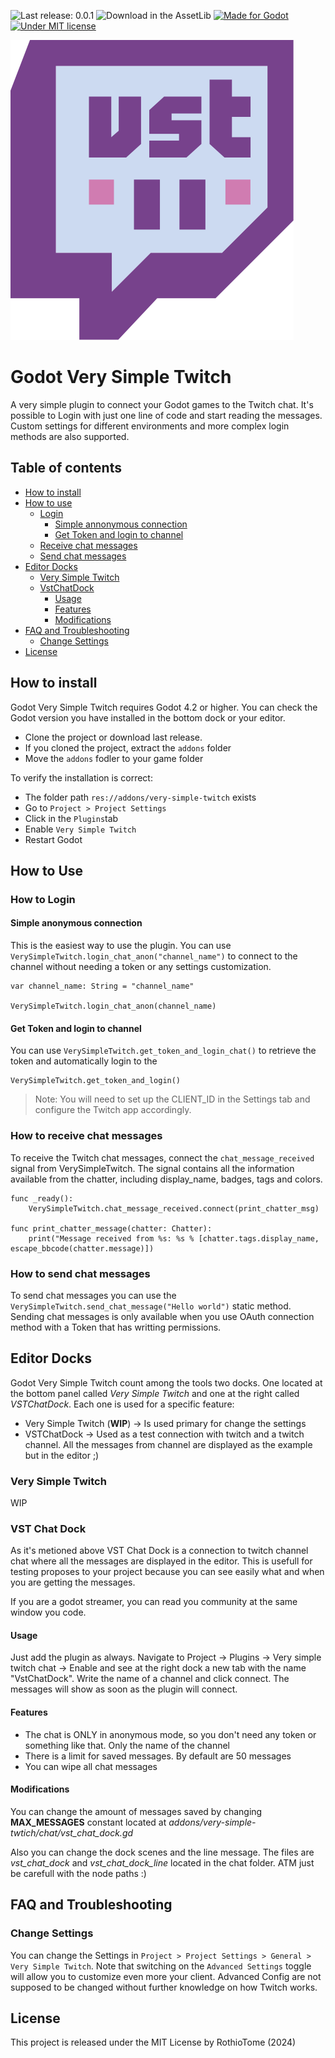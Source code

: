 ![Last release: 0.0.1](https://img.shields.io/badge/release-v0.0.1a-blue.png) 
![Download in the AssetLib](https://img.shields.io/badge/AssetLib-Soon-FA5c5c?logo=godot&logoColor=FFFFFF&)
[![Made for Godot](https://img.shields.io/badge/Godot-4.x-blue?logo=godotengine&logoColor=white)](https://godotengine.org)
[![Under MIT license](https://img.shields.io/github/license/RothioTome/godot-very-simple-twitch)](LICENSE)

![Logo](./icon.svg)
# Godot Very Simple Twitch
A very simple plugin to connect your Godot games to the Twitch chat. It's possible to Login with just one line of code and start reading the messages. Custom settings for different environments and more complex login methods are also supported.

## Table of contents
- [How to install](#how-to-install)
- [How to use](#how-to-use)
	- [Login](#how-to-login)
		- [Simple annonymous connection](#simple-anonymous-connection)
		- [Get Token and login to channel](#get-token-and-login-to-channel)
	- [Receive chat messages](#how-to-receive-chat-messages)
	- [Send chat messages](#how-to-send-chat-messages)
- [Editor Docks](#editor-docks)
	- [Very Simple Twitch](#very-simple-twitch)
	- [VstChatDock](#vst-chat-dock)
		- [Usage](#usage)
		- [Features](#features)
		- [Modifications](#modifications)
- [FAQ and Troubleshooting](#faq-and-troubleshooting)
	- [Change Settings](#change-settings)
- [License](#license)

## How to install
Godot Very Simple Twitch requires Godot 4.2 or higher. You can check the Godot version you have installed in the bottom dock or your editor.
- Clone the project or download last release.
- If you cloned the project, extract the ```addons``` folder
- Move the ```addons``` fodler to your game folder

To verify the installation is correct:
- The folder path ```res://addons/very-simple-twitch``` exists
- Go to ```Project > Project Settings```
- Click in the ```Plugins```tab
- Enable ```Very Simple Twitch```
- Restart Godot

## How to Use

### How to Login
#### Simple anonymous connection
This is the easiest way to use the plugin. You can use ``VerySimpleTwitch.login_chat_anon("channel_name")`` to connect to the channel without needing a token or any settings customization.

```
var channel_name: String = "channel_name"

VerySimpleTwitch.login_chat_anon(channel_name)
```

#### Get Token and login to channel
You can use ``VerySimpleTwitch.get_token_and_login_chat()`` to retrieve the token and automatically login to the 
```
VerySimpleTwitch.get_token_and_login()
```

> Note: You will need to set up the CLIENT_ID in the Settings tab and configure the Twitch app accordingly.

### How to receive chat messages
To receive the Twitch chat messages, connect the `chat_message_received` signal from VerySimpleTwitch. The signal contains all the information available from the chatter, including display_name, badges, tags and colors.
```
func _ready():
	VerySimpleTwitch.chat_message_received.connect(print_chatter_msg)

func print_chatter_message(chatter: Chatter):
	print("Message received from %s: %s % [chatter.tags.display_name, escape_bbcode(chatter.message)])
```

### How to send chat messages
To send chat messages you can use the ``VerySimpleTwitch.send_chat_message("Hello world")`` static method. Sending chat messages is only available when you use OAuth connection method with a Token that has writting permissions.

## Editor Docks
Godot Very Simple Twitch count among the tools two docks. One located at the bottom panel called *Very Simple Twitch* and one at the right called *VSTChatDock*. Each one is used for a specific feature:

* Very Simple Twitch (**WIP**) -> Is used primary for change the settings 
* VSTChatDock -> Used as a test connection with twitch and a twitch channel.  All the messages from channel are displayed as the example but in the editor ;)

### Very Simple Twitch
WIP

### VST Chat Dock 
As it's metioned above VST Chat Dock is a connection to twitch channel chat where all the messages are displayed in the editor. This is usefull for testing proposes to your project because you can see easily what and when you are getting the messages. 

If you are a godot streamer, you can read you community at the same window you code.

####  Usage

Just add the plugin as always. Navigate to Project -> Plugins -> Very simple twitch chat -> Enable and see at the right dock a new tab with the name "VstChatDock". Write the name of a channel and click connect. The messages will show as soon as the plugin will connect.

####  Features
-   The chat is ONLY in anonymous mode, so you don't need any token or something like that. Only the name of the channel
-   There is a limit for saved messages. By default are 50 messages
-   You can wipe all chat messages

####  Modifications
You can change the amount of messages saved by changing **MAX_MESSAGES** constant located at *addons/very-simple-twtich/chat/vst_chat_dock.gd*

Also you can change the dock scenes and the line message. The  files are *vst_chat_dock* and *vst_chat_dock_line* located in the chat folder. ATM just be carefull with the node paths :)

## FAQ and Troubleshooting
### Change Settings
You can change the Settings in ``Project > Project Settings > General > Very Simple Twitch``. Note that switching on the ``Advanced Settings`` toggle will allow you to customize even more your client. Advanced Config are not supposed to be changed without further knowledge on how Twitch works. 

## License
This project is released under the MIT License by RothioTome (2024)
